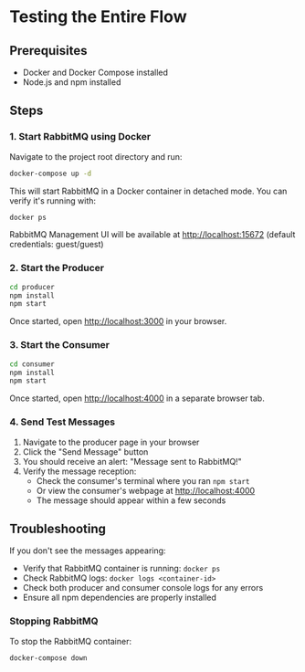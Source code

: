 # Testing the Entire Flow

## Prerequisites
- Docker and Docker Compose installed
- Node.js and npm installed

## Steps

### 1. Start RabbitMQ using Docker
Navigate to the project root directory and run:

```bash
docker-compose up -d
```

This will start RabbitMQ in a Docker container in detached mode. You can verify it's running with:
```bash
docker ps
```

RabbitMQ Management UI will be available at [http://localhost:15672](http://localhost:15672) (default credentials: guest/guest)

### 2. Start the Producer

```bash
cd producer
npm install
npm start
```

Once started, open [http://localhost:3000](http://localhost:3000) in your browser.

### 3. Start the Consumer

```bash
cd consumer
npm install
npm start
```

Once started, open [http://localhost:4000](http://localhost:4000) in a separate browser tab.

### 4. Send Test Messages

1. Navigate to the producer page in your browser
2. Click the "Send Message" button
3. You should receive an alert: "Message sent to RabbitMQ!"
4. Verify the message reception:
   - Check the consumer's terminal where you ran `npm start`
   - Or view the consumer's webpage at [http://localhost:4000](http://localhost:4000)
   - The message should appear within a few seconds

## Troubleshooting

If you don't see the messages appearing:
- Verify that RabbitMQ container is running: `docker ps`
- Check RabbitMQ logs: `docker logs <container-id>`
- Check both producer and consumer console logs for any errors
- Ensure all npm dependencies are properly installed

### Stopping RabbitMQ
To stop the RabbitMQ container:
```bash
docker-compose down
```